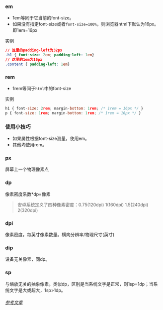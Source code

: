 ### em
* 1em等同于它当前的font-size。
* 如果没有指定font-size或者`font-size=100%`，则浏览器html下默认为16px。即1em=16px

实例
```css
// 这里的padding-left为32px
.h1 { font-size: 2em; padding-left: 1em} 
// 这里的1em为16px
.content { padding-left: 1em}
```
### rem
* 1rem等同于`html`中的font-size

实例
```js
h1 { font-size: 2rem; margin-bottom: 1rem; /* 1rem = 16px */ } 
p { font-size: 1rem; margin-bottom: 1rem; /* 1rem = 16px */ }
```

### 使用小技巧
* 如果属性根据font-size测量，使用em。
* 其他均使用rem。

### px
屏幕上一个物理像素点

### dp
像素密度系数*dp=像素
> 安卓系统定义了四种像素密度：0.75(120dpi) 1(160dpi) 1.5(240dpi) 2(320dpi)

### dpi
像素密度，每英寸像素数量。横向分辨率/物理尺寸(英寸)

### dip
设备无关像素，同dp。

### sp
与缩放无关的抽象像素。类似dp，区别是当系统文字是正常，则1sp=1dp；当系统文字是大或超大，1sp>1dp。

###### <a href="https://www.w3cplus.com/css/rem-vs-em.html?tdsourcetag=s_pcqq_aiomsg">参考文章</a>

